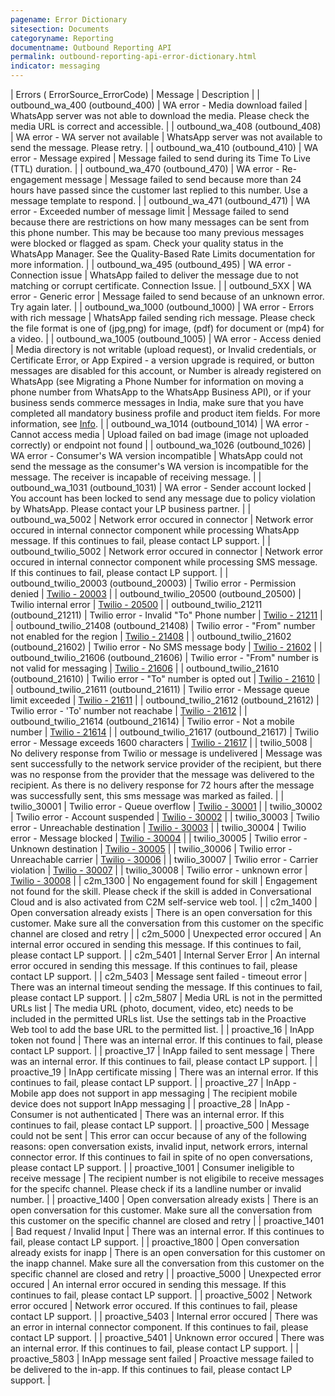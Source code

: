 ```yaml
---
pagename: Error Dictionary
sitesection: Documents
categoryname: Reporting
documentname: Outbound Reporting API
permalink: outbound-reporting-api-error-dictionary.html
indicator: messaging
---
```


 | Errors ( ErrorSource_ErrorCode) | Message | Description |
 | outbound_wa_400 (outbound_400) | WA error - Media download failed | WhatsApp server was not able to download the media. Please check the media URL is correct and accessible. |
 | outbound_wa_408 (outbound_408) | WA error - WA server not available | WhatsApp server was not available to send the message. Please retry.  |
 | outbound_wa_410 (outbound_410) | WA error - Message expired | Message failed to send during its Time To Live (TTL) duration. |
 | outbound_wa_470 (outbound_470) | WA error - Re-engagement message | Message failed to send because more than 24 hours have passed since the customer last replied to this number. Use a message template to respond. |
 | outbound_wa_471 (outbound_471) | WA error - Exceeded number of message limit | Message failed to send because there are restrictions on how many messages can be sent from this phone number. This may be because too many previous messages were blocked or flagged as spam. Check your quality status in the WhatsApp Manager. See the Quality-Based Rate Limits documentation for more information. |
 | outbound_wa_495 (outbound_495) | WA error - Connection issue | WhatsApp failed to deliver the message due to not matching or corrupt certificate. Connection Issue. |
 | outbound_5XX | WA error - Generic error | Message failed to send because of an unknown error. Try again later. |
 | outbound_wa_1000 (outbound_1000) | WA error - Errors with rich message | WhatsApp failed sending rich message. Please check the file format is one of (jpg,png) for image, (pdf) for document or (mp4) for a video. |
 | outbound_wa_1005 (outbound_1005) | WA error  - Access denied | Media directory is not writable (upload request), or Invalid credentials, or Certificate Error, or App Expired - a version upgrade is required, or button messages are disabled for this account, or Number is already registered on WhatsApp (see Migrating a Phone Number for information on moving a phone number from WhatsApp to the WhatsApp Business API), or if your business sends commerce messages in India, make sure that you have completed all mandatory business profile and product item fields. For more information, see [Info](https://www.facebook.com/business/help/1104628230079278). |
 | outbound_wa_1014 (outbound_1014) | WA error  - Cannot access media | Upload failed on bad image (image not uploaded correctly) or endpoint not found |
 | outbound_wa_1026 (outbound_1026) | WA error  - Consumer's WA version incompatible  | WhatsApp could not send the message as the consumer's WA version is incompatible for the message. The receiver is incapable of receiving message. |
 | outbound_wa_1031 (outbound_1031) | WA error - Sender account locked | You account has been locked to send any message due to policy violation by WhatsApp. Please contact your LP business partner. |
 | outbound_wa_5002 | Network error occured in connector | Network error occured in internal connector component while processing WhatsApp message. If this continues to fail, please contact LP support. |
 | outbound_twilio_5002 | Network error occured in connector | Network error occured in internal connector component while processing SMS message. If this continues to fail, please contact LP support. |
 | outbound_twilio_20003 (outbound_20003) | Twilio error - Permission denied | [Twilio - 20003](https://www.twilio.com/docs/api/errors/20003) |
 | outbound_twilio_20500 (outbound_20500) | Twilio internal error | [Twilio - 20500](https://www.twilio.com/docs/api/errors/20500) |
 | outbound_twilio_21211 (outbound_21211) | Twilio error - Invalid "To" Phone number | [Twilio - 21211](https://www.twilio.com/docs/api/errors/21211) |
 | outbound_twilio_21408 (outbound_21408) | Twilio error - "From" number not enabled for the region | [Twilio - 21408](https://www.twilio.com/docs/api/errors/21408) |
 | outbound_twilio_21602 (outbound_21602) | Twilio error - No SMS message body | [Twilio - 21602](https://www.twilio.com/docs/api/errors/21602) |
 | outbound_twilio_21606 (outbound_21606) | Twilio error - "From" number is not valid for messaging | [Twilio - 21606](https://www.twilio.com/docs/api/errors/21606) |
 | outbound_twilio_21610 (outbound_21610) | Twilio error - "To" number is opted out | [Twilio - 21610](https://www.twilio.com/docs/api/errors/21610) |
 | outbound_twilio_21611 (outbound_21611) | Twilio error - Message queue limit exceeded | [Twilio - 21611](https://www.twilio.com/docs/api/errors/21611) |
 | outbound_twilio_21612 (outbound_21612) | Twilio error - 'To' number not reachabe | [Twilio - 21612](https://www.twilio.com/docs/api/errors/21612) |
 | outbound_twilio_21614 (outbound_21614) | Twilio error  -  Not a mobile number | [Twilio - 21614](https://www.twilio.com/docs/api/errors/21614) |
 | outbound_twilio_21617 (outbound_21617) | Twilio error  - Message exceeds 1600 characters | [Twilio - 21617](https://www.twilio.com/docs/api/errors/21617) |
 | twilio_5008 | No delivery response from Twilio or message is undelivered  | Message was sent successfully to the network service provider of the recipient, but there was no response from the provider that the message was delivered to the recipient. As there is no delivery response for 72 hours after the message was successfully sent, this sms message was marked as failed. |
 | twilio_30001 | Twilio error  - Queue overflow | [Twilio - 30001](https://www.twilio.com/docs/api/errors/30001) |
 | twilio_30002 | Twilio error  - Account suspended | [Twilio - 30002](https://www.twilio.com/docs/api/errors/30002) |
 | twilio_30003 | Twilio error  - Unreachable destination | [Twilio - 30003](https://www.twilio.com/docs/api/errors/30003) |
 | twilio_30004 | Twilio error  - Message blocked | [Twilio - 30004](https://www.twilio.com/docs/api/errors/30004) |
 | twilio_30005 | Twilio error - Unknown destination  | [Twilio - 30005](https://www.twilio.com/docs/api/errors/30005) |
 | twilio_30006 | Twilio error - Unreachable carrier | [Twilio - 30006](https://www.twilio.com/docs/api/errors/30006) |
 | twilio_30007 | Twilio error - Carrier violation | [Twilio - 30007](https://www.twilio.com/docs/api/errors/30007) |
 | twilio_30008 | Twilio error - unknown error | [Twilio - 30008](https://www.twilio.com/docs/api/errors/30008) |
 | c2m_1300 | No engagement found for skill | Engagement not found for the skill. Please check if the skill is added in Conversational Cloud and is also activated from C2M self-service web tool. |
 | c2m_1400 | Open conversation already exists | There is an open conversation for this customer. Make sure all the conversation from this customer on the specific channel are closed and retry |
 | c2m_5000 | Unexpected error occured  | An internal error occured in sending this message. If this continues to fail, please contact LP support. |
 | c2m_5401 | Internal Server Error | An internal error occured in sending this message. If this continues to fail, please contact LP support. |
 | c2m_5403 | Message sent failed - timeout error | There was an internal timeout sending the message. If this continues to fail, please contact LP support. |
 | c2m_5807 | Media URL is not in the permitted URLs list | The media URL (photo, document, video, etc) needs to be included in the permitted URLs list. Use the settings tab in the Proactive Web tool to add the base URL to the permitted list. |
 | proactive_16 | InApp token not found | There was an internal error. If this continues to fail, please contact LP support.  |
 | proactive_17 | InApp failed to sent message  | There was an internal error. If this continues to fail, please contact LP support.  |
 | proactive_19 | InApp certificate missing  | There was an internal error. If this continues to fail, please contact LP support.  |
 | proactive_27 | InApp - Mobile app does not support in app messaging | The recipient mobile device does not support InApp messaging |
 | proactive_28 | InApp - Consumer is not authenticated | There was an internal error. If this continues to fail, please contact LP support. |
 | proactive_500 | Message could not be sent | This error can occur because of any of the following reasons: open conversation exists, invalid input, network errors, internal connector error. If this continues to fail in spite of no open conversations, please contact LP support. |
 | proactive_1001 | Consumer ineligible to receive message | The recipient number is not eligibile to receive messages for the specifc channel. Please check if its a landline number or invalid number. |
 | proactive_1400 | Open conversation already exists | There is an open conversation for this customer. Make sure all the conversation from this customer on the specific channel are closed and retry |
 | proactive_1401 | Bad request / Invalid Input | There was an internal error. If this continues to fail, please contact LP support. |
 | proactive_1800 | Open conversation already exists for inapp | There is an open conversation for this customer on the inapp channel. Make sure all the conversation from this customer on the specific channel are closed and retry |
 | proactive_5000 | Unexpected error occured  | An internal error occured in sending this message. If this continues to fail, please contact LP support. |
 | proactive_5002 | Network error occured | Network error occured. If this continues to fail, please contact LP support. |
 | proactive_5403 | Internal error occured | There was an error in internal connector component. If this continues to fail, please contact LP support. |
 | proactive_5401 | Unknown error occured  | There was an internal error. If this continues to fail, please contact LP support. |
 | proactive_5803 | InApp message sent failed | Proactive message failed to be delivered to the in-app. If this continues to fail, please contact LP support. |